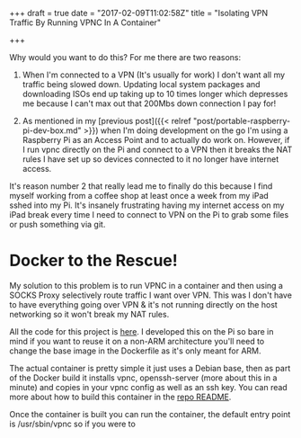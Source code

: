 +++
draft = true
date = "2017-02-09T11:02:58Z"
title = "Isolating VPN Traffic By Running VPNC In A Container"

+++

Why would you want to do this? For me there are two reasons:

1. When I'm connected to a VPN (It's usually for work) I don't want all my
   traffic being slowed down. Updating local system packages and downloading
ISOs end up taking up to 10 times longer which depresses me because I can't max
out that 200Mbs down connection I pay for!

2. As mentioned in my [previous post]({{< relref
   "post/portable-raspberry-pi-dev-box.md" >}}) when I'm doing development on
the go I'm using a Raspberry Pi as an Access Point and to actually do work on.
However, if I run vpnc directly on the Pi and connect to a VPN then it breaks
the NAT rules I have set up so devices connected to it no longer have internet
access.

It's reason number 2 that really lead me to finally do this because I find
myself working from a coffee shop at least once a week from my iPad sshed into
my Pi. It's insanely frustrating having my internet access on my iPad break
every time I need to connect to VPN on the Pi to grab some files or push
something via git.

Docker to the Rescue!
=====================

My solution to this problem is to run VPNC in a container and then using a SOCKS
Proxy selectively route traffic I want over VPN. This was I don't have to have
everything going over VPN & it's not running directly on the host networking so
it won't break my NAT rules.

All the code for this project is
[here](https://github.com/bradleyjones/vpnc-docker). I developed this on the Pi
so bare in mind if you want to reuse it on a non-ARM architecture you'll need to
change the base image in the Dockerfile as it's only meant for ARM.

The actual container is pretty simple it just uses a Debian base, then as part
of the Docker build it installs vpnc, openssh-server (more about this in a
minute) and copies in your vpnc config as well as an ssh key. You can read more
about how to build this container in the [repo
README](https://github.com/bradleyjones/vpnc-docker).

Once the container is built you can run the container, the default entry point
is /usr/sbin/vpnc so if you were to
